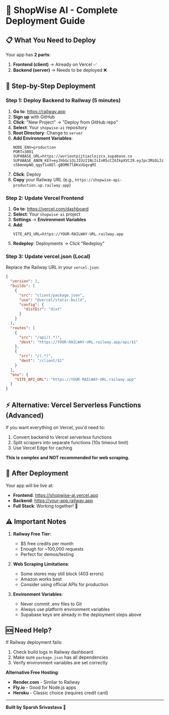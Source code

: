 # 🚀 ShopWise AI - Complete Deployment Guide

## 📋 What You Need to Deploy

Your app has **2 parts**:
1. **Frontend (client)** → Already on Vercel ✅
2. **Backend (server)** → Needs to be deployed ❌

## 🎯 Step-by-Step Deployment

### **Step 1: Deploy Backend to Railway** (5 minutes)

1. **Go to**: https://railway.app
2. **Sign up** with GitHub
3. **Click**: "New Project" → "Deploy from GitHub repo"
4. **Select**: Your `shopwise-ai` repository
5. **Root Directory**: Change to `server`
6. **Add Environment Variables**:
   ```
   NODE_ENV=production
   PORT=3001
   SUPABASE_URL=https://wvriootpijtiazlojzcx.supabase.co
   SUPABASE_ANON_KEY=eyJhbGciOiJIUzI1NiIsInR5cCI6IkpXVCJ9.eyJpc3MiOiJzdXBhYmFzZSIsInJlZiI6Ind2cmlvb3RwaWp0aWF6bG9qemN4Iiwicm9sZSI6ImFub24iLCJpYXQiOjE3NjA0NjI0ODQsImV4cCI6MjA3NjAzODQ4NH0.TpwPn-s5bmnmpNO_qgyf1o8El-gBOM67l8KxUGqvqMI
   ```
7. **Click**: Deploy
8. **Copy** your Railway URL (e.g., `https://shopwise-api-production.up.railway.app`)

### **Step 2: Update Vercel Frontend**

1. **Go to**: https://vercel.com/dashboard
2. **Select**: Your `shopwise-ai` project
3. **Settings** → **Environment Variables**
4. **Add**:
   ```
   VITE_API_URL=https://YOUR-RAILWAY-URL.railway.app
   ```
5. **Redeploy**: Deployments → Click "Redeploy"

### **Step 3: Update vercel.json** (Local)

Replace the Railway URL in your `vercel.json`:

```json
{
  "version": 2,
  "builds": [
    {
      "src": "client/package.json",
      "use": "@vercel/static-build",
      "config": {
        "distDir": "dist"
      }
    }
  ],
  "routes": [
    {
      "src": "/api/(.*)",
      "dest": "https://YOUR-RAILWAY-URL.railway.app/api/$1"
    },
    {
      "src": "/(.*)",
      "dest": "/client/$1"
    }
  ],
  "env": {
    "VITE_API_URL": "https://YOUR-RAILWAY-URL.railway.app"
  }
}
```

## ⚡ Alternative: Vercel Serverless Functions (Advanced)

If you want everything on Vercel, you'd need to:
1. Convert backend to Vercel serverless functions
2. Split scrapers into separate functions (10s timeout limit)
3. Use Vercel Edge for caching

**This is complex and NOT recommended for web scraping.**

## 🎉 After Deployment

Your app will be live at:
- **Frontend**: https://shopwise-ai.vercel.app
- **Backend**: https://your-app.railway.app
- **Full Stack**: Working together! 🚀

## ⚠️ Important Notes

1. **Railway Free Tier**: 
   - $5 free credits per month
   - Enough for ~100,000 requests
   - Perfect for demos/testing

2. **Web Scraping Limitations**:
   - Some stores may still block (403 errors)
   - Amazon works best
   - Consider using official APIs for production

3. **Environment Variables**:
   - Never commit .env files to Git
   - Always use platform environment variables
   - Supabase keys are already in the deployment steps above

## 🆘 Need Help?

If Railway deployment fails:
1. Check build logs in Railway dashboard
2. Make sure `package.json` has all dependencies
3. Verify environment variables are set correctly

**Alternative Free Hosting**:
- **Render.com** - Similar to Railway
- **Fly.io** - Good for Node.js apps
- **Heroku** - Classic choice (requires credit card)

---

**Built by Sparsh Srivastava** 💜

